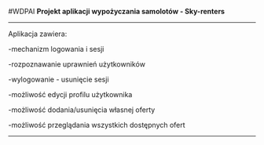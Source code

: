 #WDPAI
**Projekt aplikacji wypożyczania samolotów - Sky-renters**

---

Aplikacja zawiera:

-mechanizm logowania i sesji

-rozpoznawanie uprawnień użytkowników

-wylogowanie - usunięcie sesji

-możliwość edycji profilu użytkownika

-możliwość dodania/usunięcia własnej oferty

-możliwość przeglądania wszystkich dostępnych ofert

---
